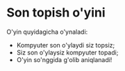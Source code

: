 # Son topish o'yini
O'yin quyidagicha o'ynaladi:
- Kompyuter son o'ylaydi siz topsiz;
- Siz son o'ylaysiz kompyuter topadi;
- O'yin so'nggida g'olib aniqlanadi!
